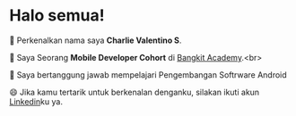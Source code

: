 # Halo semua! 

👋 Perkenalkan nama saya **Charlie Valentino S**.<br>

🌱 Saya Seorang **Mobile Developer Cohort** di [Bangkit Academy]([https://www.dicoding.com/](https://www.dicoding.com/programs/bangkit)).<br>

💞️ Saya bertanggung jawab mempelajari Pengembangan Softrware Android<br>

😄 Jika kamu tertarik untuk berkenalan denganku, silakan ikuti akun [Linkedin]([https://www.linkedin.com/in/gilang-adhan/](https://www.linkedin.com/in/charlie-valentino-sutanto-147787251/))ku ya.


<!---
Fraggerz777/Fraggerz777 is a ✨ special ✨ repository because its `README.md` (this file) appears on your GitHub profile.
You can click the Preview link to take a look at your changes.
--->
